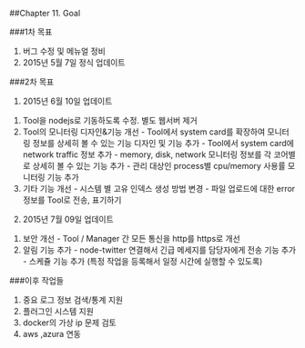 ##Chapter 11. Goal

###1차 목표
1. 버그 수정 및 메뉴얼 정비
2. 2015년 5월 7일 정식 업데이트

###2차 목표
1. 2015년 6월 10일 업데이트
  1) Tool을 nodejs로 기동하도록 수정. 별도 웹서버 제거
  2) Tool의 모니터링 디자인&기능 개선
    - Tool에서 system card를 확장하여 모니터링 정보를 상세히 볼 수 있는 기능 디자인 및 기능 추가
    - Tool에서 system card에 network traffic 정보 추가
    - memory, disk, network 모니터링 정보를 각 코어별로 상세히 볼 수 있는 기능 추가
    - 관리 대상인 process별 cpu/memory 사용률 모니터링 기능 추가
  3) 기타 기능 개선
    - 시스템 별 고유 인덱스 생성 방법 변경
    - 파일 업로드에 대한 error 정보를 Tool로 전송, 표기하기

2. 2015년 7월 09일 업데이트
  1) 보안 개선
    - Tool / Manager 간 모든 통신을 http를 https로 개선
  2) 알림 기능 추가
    - node-twitter 연결해서 긴급 메세지를 담당자에게 전송 기능 추가
    - 스케쥴 기능 추가 (특정 작업을 등록해서 일정 시간에 실행할 수 있도록)

###이후 작업들
1.  중요 로그 정보 검색/통계 지원
2.	플러그인 시스템 지원
3.	docker의 가상 ip 문제 검토
4.	aws ,azura 연동
